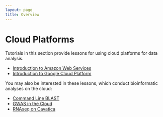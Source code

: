 ```yaml
---
layout: page
title: Overview
---
```


Cloud Platforms
=======================

Tutorials in this section provide lessons for using cloud platforms for data analysis.

- [Introduction to Amazon Web Services](Introduction_to_Amazon_Web_Services/introtoaws1.md)
- [Introduction to Google Cloud Platform](Introduction-to-GCP/index.md)


You may also be interested in these lessons, which conduct bioinformatic analyses on the cloud:

- [Command Line BLAST](../Bioinformatic-Analyses/BLAST-Command-Line/BLAST1.md)
- [GWAS in the Cloud](../Bioinformatic-Analyses/GWAS-in-the-cloud/index.md)
- [RNAseq on Cavatica](../Bioinformatic-Analyses/RNAseq-on-Cavatica/rna_seq_1.md)
